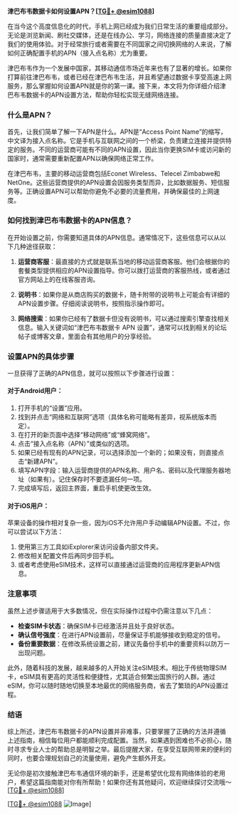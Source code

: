 **津巴布韦数据卡如何设置APN？[[TG💪+ @esim1088](https://t.me/s/esim1088)]**

在当今这个高度信息化的时代，手机上网已经成为我们日常生活的重要组成部分。无论是浏览新闻、刷社交媒体，还是在线办公、学习，网络连接的质量直接决定了我们的使用体验。对于经常旅行或者需要在不同国家之间切换网络的人来说，了解如何正确配置手机的APN（接入点名称）尤为重要。

津巴布韦作为一个发展中国家，其移动通信市场近年来也有了显著的增长。如果你打算前往津巴布韦，或者已经在津巴布韦生活，并且希望通过数据卡享受高速上网服务，那么掌握如何设置APN就是你的第一课。接下来，本文将为你详细介绍津巴布韦数据卡的APN设置方法，帮助你轻松实现无缝网络连接。

### 什么是APN？

首先，让我们简单了解一下APN是什么。APN是“Access Point Name”的缩写，中文译为接入点名称。它是手机与互联网之间的一个桥梁，负责建立连接并提供特定的服务。不同的运营商可能有不同的APN设置，因此当你更换SIM卡或访问新的国家时，通常需要重新配置APN以确保网络正常工作。

在津巴布韦，主要的移动运营商包括Econet Wireless、Telecel Zimbabwe和NetOne。这些运营商提供的APN设置会因服务类型而异，比如数据服务、短信服务等。正确设置APN可以帮助你避免不必要的流量费用，并确保最佳的上网速度。

### 如何找到津巴布韦数据卡的APN信息？

在开始设置之前，你需要知道具体的APN信息。通常情况下，这些信息可以从以下几种途径获取：

1. **运营商客服**：最直接的方式就是联系当地的移动运营商客服。他们会根据你的套餐类型提供相应的APN设置指导。你可以拨打运营商的客服热线，或者通过官方网站上的在线客服咨询。

2. **说明书**：如果你是从商店购买的数据卡，随卡附带的说明书上可能会有详细的APN设置步骤。仔细阅读说明书，按照指示操作即可。

3. **网络搜索**：如果你已经有了数据卡但没有说明书，可以通过搜索引擎查找相关信息。输入关键词如“津巴布韦数据卡 APN 设置”，通常可以找到相关的论坛帖子或博客文章，里面会有其他用户的分享经验。

### 设置APN的具体步骤

一旦获得了正确的APN信息，就可以按照以下步骤进行设置：

#### 对于Android用户：
1. 打开手机的“设置”应用。
2. 找到并点击“网络和互联网”选项（具体名称可能略有差异，视系统版本而定）。
3. 在打开的新页面中选择“移动网络”或“蜂窝网络”。
4. 点击“接入点名称（APN）”或类似的选项。
5. 如果已经有现有的APN记录，可以选择添加一个新的；如果没有，则直接点击“新建APN”。
6. 填写APN字段：输入运营商提供的APN名称、用户名、密码以及代理服务器地址（如果有）。记住保存时不要遗漏任何一项。
7. 完成填写后，返回主界面，重启手机使更改生效。

#### 对于iOS用户：
苹果设备的操作相对复杂一些，因为iOS不允许用户手动编辑APN设置。不过，你可以尝试以下方法：
1. 使用第三方工具如iExplorer来访问设备内部文件夹。
2. 修改相关配置文件后再同步回手机。
3. 或者考虑使用eSIM技术，这样可以直接通过运营商的应用程序更新APN信息。

### 注意事项

虽然上述步骤适用于大多数情况，但在实际操作过程中仍需注意以下几点：

- **检查SIM卡状态**：确保SIM卡已经激活并且处于良好状态。
- **确认信号强度**：在进行APN设置前，尽量保证手机能够接收到稳定的信号。
- **备份重要数据**：在修改系统设置之前，建议先备份手机中的重要资料以防万一出现问题。

此外，随着科技的发展，越来越多的人开始关注eSIM技术。相比于传统物理SIM卡，eSIM具有更高的灵活性和便捷性，尤其适合频繁出国旅行的人群。通过eSIM，你可以随时随地切换至本地最优的网络服务商，省去了繁琐的APN设置过程。

### 结语

综上所述，津巴布韦数据卡的APN设置并非难事，只要掌握了正确的方法并遵循上述指南，相信每位用户都能顺利完成配置。当然，如果遇到困难也不必担心，随时寻求专业人士的帮助总是明智之举。最后提醒大家，在享受互联网带来的便利的同时，也要合理规划自己的流量使用，避免产生额外开支。

无论你是初次接触津巴布韦通信环境的新手，还是希望优化现有网络体验的老用户，希望这篇指南能对你有所帮助！如果你还有其他疑问，欢迎继续探讨交流哦～ [[TG💪+ @esim1088](https://t.me/s/esim1088)]

[[TG💪+ @esim1088](https://t.me/s/esim1088) ![Image](https://i.postimg.cc/4NQfJmqS/Snipaste-2025-05-13-00-14-12.png)]